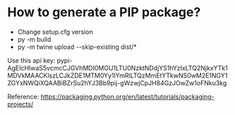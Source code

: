 # How to generate a PIP package?
- Change setup.cfg version
- py -m build
- py -m twine upload --skip-existing dist/*

Use this api key:
pypi-AgEIcHlwaS5vcmcCJGVhMDI0MGU1LTU0NzktNDdjYS1hYzIxLTQ2NjkxYTk1MDVkMAACKlszLCJkZDE1MTM0Yy1lYmRlLTQzMmEtYTkwNS0wM2E1NGY1ZGYxNWQiXQAABiBZrSu2hYJ3Bb9pij-gWzwjCpJH84GzJOwZw1oFNku3kg

Reference: https://packaging.python.org/en/latest/tutorials/packaging-projects/
